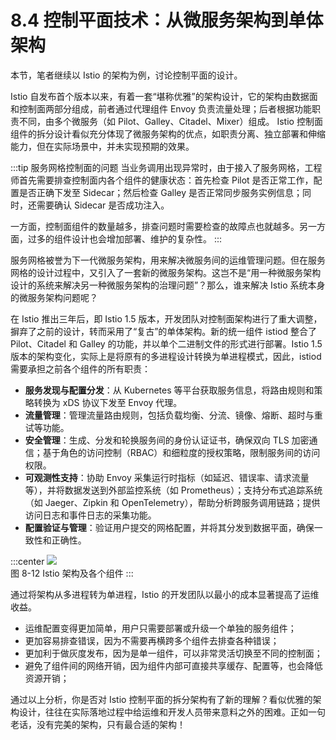 # 8.4 控制平面技术：从微服务架构到单体架构

本节，笔者继续以 Istio 的架构为例，讨论控制平面的设计。

Istio 自发布首个版本以来，有着一套“堪称优雅”的架构设计，它的架构由数据面和控制面两部分组成，前者通过代理组件 Envoy 负责流量处理；后者根据功能职责不同，由多个微服务（如 Pilot、Galley、Citadel、Mixer）组成。 Istio 控制面组件的拆分设计看似充分体现了微服务架构的优点，如职责分离、独立部署和伸缩能力，但在实际场景中，并未实现预期的效果。

:::tip 服务网格控制面的问题
当业务调用出现异常时，由于接入了服务网格，工程师首先需要排查控制面内各个组件的健康状态：首先检查 Pilot 是否正常工作，配置是否正确下发至 Sidecar；然后检查 Galley 是否正常同步服务实例信息；同时，还需要确认 Sidecar 是否成功注入。

一方面，控制面组件的数量越多，排查问题时需要检查的故障点也就越多。另一方面，过多的组件设计也会增加部署、维护的复杂性。
:::

服务网格被誉为下一代微服务架构，用来解决微服务间的运维管理问题。但在服务网格的设计过程中，又引入了一套新的微服务架构。这岂不是“用一种微服务架构设计的系统来解决另一种微服务架构的治理问题”？那么，谁来解决 Istio 系统本身的微服务架构问题呢？

在 Istio 推出三年后，即 Istio 1.5 版本，开发团队对控制面架构进行了重大调整，摒弃了之前的设计，转而采用了“复古”的单体架构。新的统一组件 istiod 整合了 Pilot、Citadel 和 Galley 的功能，并以单个二进制文件的形式进行部署。Istio 1.5 版本的架构变化，实际上是将原有的多进程设计转换为单进程模式，因此，istiod 需要承担之前各个组件的所有职责：

- **服务发现与配置分发**：从 Kubernetes 等平台获取服务信息，将路由规则和策略转换为 xDS 协议下发至 Envoy 代理。
- **流量管理**：管理流量路由规则，包括负载均衡、分流、镜像、熔断、超时与重试等功能。
- **安全管理**：生成、分发和轮换服务间的身份认证证书，确保双向 TLS 加密通信；基于角色的访问控制（RBAC）和细粒度的授权策略，限制服务间的访问权限。
- **可观测性支持**：协助 Envoy 采集运行时指标（如延迟、错误率、请求流量等），并将数据发送到外部监控系统（如 Prometheus）；支持分布式追踪系统（如 Jaeger、Zipkin 和 OpenTelemetry），帮助分析跨服务调用链路；提供访问日志和事件日志的采集功能。
- **配置验证与管理**：验证用户提交的网格配置，并将其分发到数据平面，确保一致性和正确性。

:::center
  ![](../assets/service-mesh-arc.svg)<br/>
  图 8-12 Istio 架构及各个组件
:::

通过将架构从多进程转为单进程，Istio 的开发团队以最小的成本显著提高了运维收益。

- 运维配置变得更加简单，用户只需要部署或升级一个单独的服务组件；
- 更加容易排查错误，因为不需要再横跨多个组件去排查各种错误；
- 更加利于做灰度发布，因为是单一组件，可以非常灵活切换至不同的控制面；
- 避免了组件间的网络开销，因为组件内部可直接共享缓存、配置等，也会降低资源开销；

通过以上分析，你是否对 Istio 控制平面的拆分架构有了新的理解？看似优雅的架构设计，往往在实际落地过程中给运维和开发人员带来意料之外的困难。正如一句老话，没有完美的架构，只有最合适的架构！